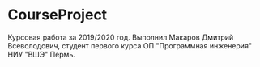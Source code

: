 # CourseProject
Курсовая работа за 2019/2020 год. Выполнил Макаров Дмитрий Всеволодович, студент первого курса ОП "Программная инженерия" НИУ "ВШЭ" Пермь.
